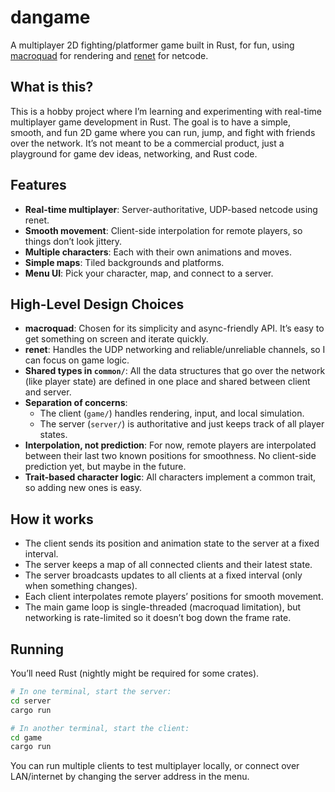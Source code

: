 # dangame

A multiplayer 2D fighting/platformer game built in Rust, for fun, using [macroquad](https://github.com/not-fl3/macroquad) for rendering and [renet](https://github.com/lucaspoffo/renet) for netcode.

## What is this?

This is a hobby project where I’m learning and experimenting with real-time multiplayer game development in Rust. The goal is to have a simple, smooth, and fun 2D game where you can run, jump, and fight with friends over the network. It’s not meant to be a commercial product, just a playground for game dev ideas, networking, and Rust code.

## Features

- **Real-time multiplayer**: Server-authoritative, UDP-based netcode using renet.
- **Smooth movement**: Client-side interpolation for remote players, so things don’t look jittery.
- **Multiple characters**: Each with their own animations and moves.
- **Simple maps**: Tiled backgrounds and platforms.
- **Menu UI**: Pick your character, map, and connect to a server.

## High-Level Design Choices

- **macroquad**: Chosen for its simplicity and async-friendly API. It’s easy to get something on screen and iterate quickly.
- **renet**: Handles the UDP networking and reliable/unreliable channels, so I can focus on game logic.
- **Shared types in `common/`**: All the data structures that go over the network (like player state) are defined in one place and shared between client and server.
- **Separation of concerns**:  
  - The client (`game/`) handles rendering, input, and local simulation.
  - The server (`server/`) is authoritative and just keeps track of all player states.
- **Interpolation, not prediction**: For now, remote players are interpolated between their last two known positions for smoothness. No client-side prediction yet, but maybe in the future.
- **Trait-based character logic**: All characters implement a common trait, so adding new ones is easy.

## How it works

- The client sends its position and animation state to the server at a fixed interval.
- The server keeps a map of all connected clients and their latest state.
- The server broadcasts updates to all clients at a fixed interval (only when something changes).
- Each client interpolates remote players’ positions for smooth movement.
- The main game loop is single-threaded (macroquad limitation), but networking is rate-limited so it doesn’t bog down the frame rate.

## Running

You’ll need Rust (nightly might be required for some crates).

```sh
# In one terminal, start the server:
cd server
cargo run

# In another terminal, start the client:
cd game
cargo run
```

You can run multiple clients to test multiplayer locally, or connect over LAN/internet by changing the server address in the menu.
